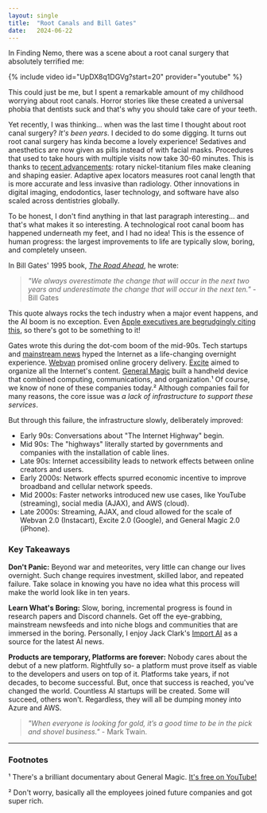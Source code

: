 ```yaml
---
layout: single
title:  "Root Canals and Bill Gates"
date:   2024-06-22
---
```


In Finding Nemo, there was a scene about a root canal surgery that absolutely terrified me:

{% include video id="UpDX8q1DGVg?start=20" provider="youtube" %}

This could just be me, but I spent a remarkable amount of my childhood worrying about root canals. Horror stories like these created a universal phobia that dentists suck and that's why you should take care of your teeth.

Yet recently, I was thinking... when was the last time I thought about root canal surgery? *It's been years*. I decided to do some digging. It turns out root canal surgery has kinda become a lovely experience! Sedatives and anesthetics are now given as pills instead of with facial masks. Procedures that used to take hours with multiple visits now take 30-60 minutes. This is thanks to [recent advancements](https://glenparkdental.ca/the-evolution-of-precision-advances-in-root-canal-technology/): rotary nickel-titanium files make cleaning and shaping easier. Adaptive apex locators measures root canal length that is more accurate and less invasive than radiology. Other innovations in digital imaging, endodontics, laser technology, and software have also scaled across dentistries globally.

To be honest, I don't find anything in that last paragraph interesting... and that's what makes it so interesting. A technological root canal boom has happened underneath my feet, and I had no idea! This is the essence of human progress: the largest improvements to life are typically slow, boring, and completely unseen.

In Bill Gates' 1995 book, [*The Road Ahead*](https://www.goodreads.com/book/show/1081637.The_Road_Ahead), he wrote:

> *"We always overestimate the change that will occur in the next two years and underestimate the change that will occur in the next ten."* - Bill Gates

This quote always rocks the tech industry when a major event happens, and the AI boom is no exception. Even [Apple executives are begrudgingly citing this](https://youtu.be/J7al_Gpolb8?feature=shared&t=937), so there's got to be something to it!

Gates wrote this during the dot-com boom of the mid-90s. Tech startups and [mainstream news](https://www.youtube.com/watch?v=95-yZ-31j9A) hyped the Internet as a life-changing overnight experience. [Webvan](https://en.wikipedia.org/wiki/Webvan) promised online grocery delivery. [Excite](https://en.wikipedia.org/wiki/Excite_(web_portal)) aimed to organize all the Internet's content. [General Magic](https://en.wikipedia.org/wiki/General_Magic) built a handheld device that combined computing, communications, and organization.¹ Of course, we know of none of these companies today.² Although companies fail for many reasons, the core issue was *a lack of infrastructure to support these services*.

But through this failure, the infrastructure slowly, deliberately improved:

- Early 90s: Conversations about "The Internet Highway" begin.
- Mid 90s: The "highways" literally started by governments and companies with the installation of cable lines.
- Late 90s: Internet accessibility leads to network effects between online creators and users.
- Early 2000s: Network effects spurred economic incentive to improve broadband and cellular network speeds.
- Mid 2000s: Faster networks introduced new use cases, like YouTube (streaming), social media (AJAX), and AWS (cloud).
- Late 2000s: Streaming, AJAX, and cloud allowed for the scale of Webvan 2.0 (Instacart), Excite 2.0 (Google), and General Magic 2.0 (iPhone). 

### Key Takeaways

**Don't Panic:** Beyond war and meteorites, very little can change our lives overnight. Such change requires investment, skilled labor, and repeated failure. Take solace in knowing you have no idea what this process will make the world look like in ten years.

**Learn What's Boring:** Slow, boring, incremental progress is found in research papers and Discord channels. Get off the eye-grabbing, mainstream newsfeeds and into niche blogs and communities that are immersed in the boring. Personally, I enjoy Jack Clark's [Import AI](https://jack-clark.net/) as a source for the latest AI news.

**Products are temporary, Platforms are forever:** Nobody cares about the debut of a new platform. Rightfully so- a platform must prove itself as viable to the developers and users on top of it. Platforms take years, if not decades, to become successful. But, once that success is reached, you've changed the world. Countless AI startups will be created. Some will succeed, others won't. Regardless, they will all be dumping money into Azure and AWS.

>  *"When everyone is looking for gold, it’s a good time to be in the pick and shovel business."* - Mark Twain.

---

### Footnotes

¹ There's a brilliant documentary about General Magic. [It's free on YouTube!](https://www.youtube.com/watch?v=JQymn5flcek)

² Don't worry, basically all the employees joined future companies and got super rich.
